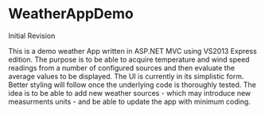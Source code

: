 # WeatherAppDemo
Initial Revision

This is a demo weather App written in ASP.NET MVC using VS2013 Express edition. The purpose is to be able to acquire temperature and wind speed readings from a number of configured sources and then evaluate the average values to be displayed. The UI is currently in its simplistic form. Better styling will follow once the underlying code is thoroughly tested. The idea is to be able to add new weather sources - which may introduce new measurments units - and be able to update the app with minimum coding.
